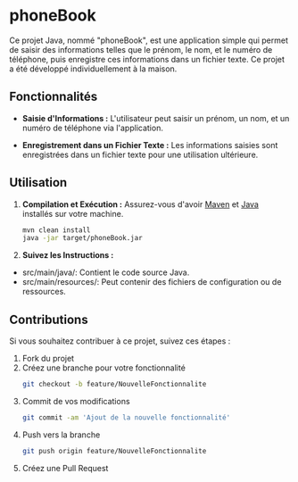 # phoneBook

Ce projet Java, nommé "phoneBook", est une application simple qui permet de saisir des informations telles que le prénom, le nom, et le numéro de téléphone, puis enregistre ces informations dans un fichier texte. Ce projet a été développé individuellement à la maison.

## Fonctionnalités

- **Saisie d'Informations :** L'utilisateur peut saisir un prénom, un nom, et un numéro de téléphone via l'application.
  
- **Enregistrement dans un Fichier Texte :** Les informations saisies sont enregistrées dans un fichier texte pour une utilisation ultérieure.

## Utilisation

1. **Compilation et Exécution :**
   Assurez-vous d'avoir [Maven](https://maven.apache.org/) et [Java](https://www.oracle.com/java/technologies/javase-downloads.html) installés sur votre machine.

   ```bash
   mvn clean install
   java -jar target/phoneBook.jar
2. **Suivez les Instructions :**
- src/main/java/: Contient le code source Java.
- src/main/resources/: Peut contenir des fichiers de configuration ou de ressources.

## Contributions

Si vous souhaitez contribuer à ce projet, suivez ces étapes :

1. Fork du projet
2. Créez une branche pour votre fonctionnalité
   ```bash
   git checkout -b feature/NouvelleFonctionnalite
3. Commit de vos modifications
   ```bash
   git commit -am 'Ajout de la nouvelle fonctionnalité'
4. Push vers la branche
   ```bash
   git push origin feature/NouvelleFonctionnalite
5. Créez une Pull Request
